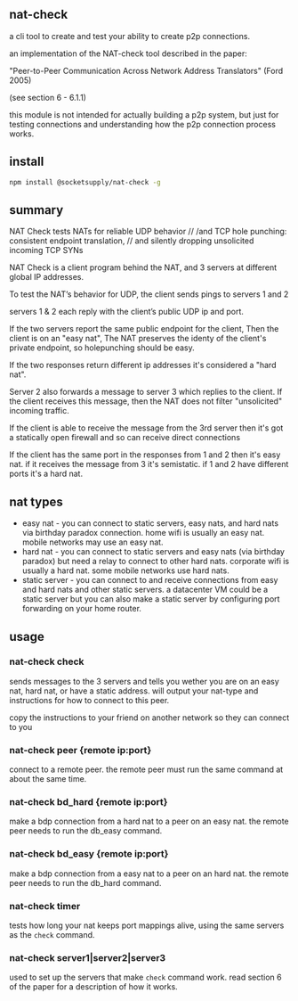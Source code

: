 ## nat-check

a cli tool to create and test your ability to create p2p connections.

an implementation of the NAT-check tool described in the paper:

"Peer-to-Peer Communication Across Network Address Translators" (Ford 2005)

(see section 6 - 6.1.1)

this module is not intended for actually building a p2p system, but just for testing connections
and understanding how the p2p connection process works.

## install

```sh
npm install @socketsupply/nat-check -g
```

## summary

NAT Check tests NATs for reliable UDP behavior
// /and TCP hole punching: consistent endpoint translation,
// and silently dropping unsolicited incoming TCP SYNs

NAT Check is a client program behind the NAT, 
and 3 servers at different global IP addresses.

To test the NAT’s behavior for UDP, the client sends pings to servers 1 and 2

servers 1 & 2 each reply with the client’s public UDP
ip and port.

If the two servers report the same public endpoint for the client,
Then the client is on an "easy nat",
The NAT preserves the identy of the client's private endpoint,
so holepunching should be easy.

If the two responses return different ip addresses it's considered
a "hard nat".

Server 2 also forwards a message to server 3 which replies
to the client. If the client receives this message,
then the NAT does not filter "unsolicited" incoming traffic.

If the client is able to receive the message from the 3rd server then it's got a statically open firewall
and so can receive direct connections

If the client has the same port in the responses from 1 and 2
then it's easy nat. if it receives the message from 3 it's semistatic.
if 1 and 2 have different ports it's a hard nat.

## nat types

* easy nat - you can connect to static servers, easy nats, and hard nats via birthday paradox connection. home wifi is usually an easy nat. mobile networks may use an easy nat.
* hard nat - you can connect to static servers and easy nats (via birthday paradox) but need a relay to connect to other hard nats. corporate wifi is usually a hard nat. some mobile networks use hard nats.
* static server - you can connect to and receive connections from easy and hard nats and other static servers. a datacenter VM could be a static server but you can also make a static server by configuring port forwarding on your home router.

## usage

### nat-check check

sends messages to the 3 servers and tells you wether you are on an easy nat, hard nat, or have a static address.
will output your nat-type and instructions for how to connect to this peer.

copy the instructions to your friend on another network so they can connect to you

### nat-check peer {remote ip:port}

connect to a remote peer. the remote peer must run the same command at about the same time.

### nat-check bd_hard {remote ip:port}

make a bdp connection from a hard nat to a peer on an easy nat.
the remote peer needs to run the db_easy command.

### nat-check bd_easy {remote ip:port}

make a bdp connection from a easy nat to a peer on an hard nat.
the remote peer needs to run the db_hard command.

### nat-check timer

tests how long your nat keeps port mappings alive, using the same servers as the `check` command.

### nat-check server1|server2|server3

used to set up the servers that make `check` command work. read section 6 of the paper for a description of how it works.

